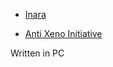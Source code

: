 
- [Inara](https://inara.cz/elite)

- [Anti Xeno Initiative](https://antixenoinitiative.com/)

Written in PC